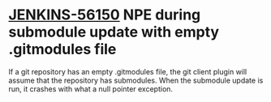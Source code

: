 # [JENKINS-56150](https://issues.jenkins-ci.org/browse/JENKINS-56150) NPE during submodule update with empty .gitmodules file

If a git repository has an empty .gitmodules file, the git client plugin will assume that the repository has submodules. When the submodule update is run, it crashes with what a null pointer exception.
